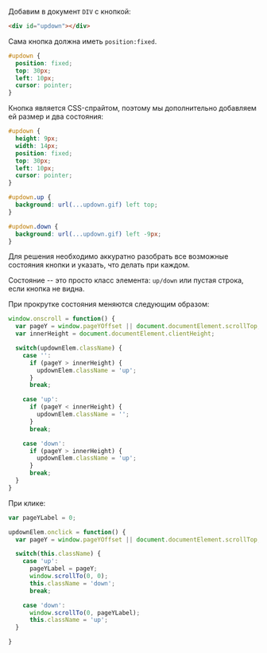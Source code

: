 Добавим в документ `DIV` с кнопкой:

```html
<div id="updown"></div>
```

Сама кнопка должна иметь `position:fixed`.

```css
#updown {
  position: fixed;
  top: 30px;
  left: 10px;
  cursor: pointer;
}
```

Кнопка является CSS-спрайтом, поэтому мы дополнительно добавляем ей размер и два состояния:

```css
#updown {
  height: 9px;
  width: 14px;
  position: fixed;
  top: 30px;
  left: 10px;
  cursor: pointer;
}

#updown.up {
  background: url(...updown.gif) left top;
}

#updown.down {
  background: url(...updown.gif) left -9px;
}
```

Для решения необходимо аккуратно разобрать все возможные состояния кнопки и указать, что делать при каждом.

Состояние -- это просто класс элемента: `up/down` или пустая строка, если кнопка не видна.

При прокрутке состояния меняются следующим образом:

```js
window.onscroll = function() {
  var pageY = window.pageYOffset || document.documentElement.scrollTop;
  var innerHeight = document.documentElement.clientHeight;

  switch(updownElem.className) {
    case '':
      if (pageY > innerHeight) {
        updownElem.className = 'up';
      }
      break;

    case 'up':
      if (pageY < innerHeight) {
        updownElem.className = '';
      }
      break;

    case 'down':
      if (pageY > innerHeight) {
        updownElem.className = 'up';
      }
      break;
  }
}
```

При клике:

```js
var pageYLabel = 0;

updownElem.onclick = function() {
  var pageY = window.pageYOffset || document.documentElement.scrollTop;

  switch(this.className) {
    case 'up':
      pageYLabel = pageY;
      window.scrollTo(0, 0);
      this.className = 'down';
      break;

    case 'down':
      window.scrollTo(0, pageYLabel);
      this.className = 'up';
  }

}
```

